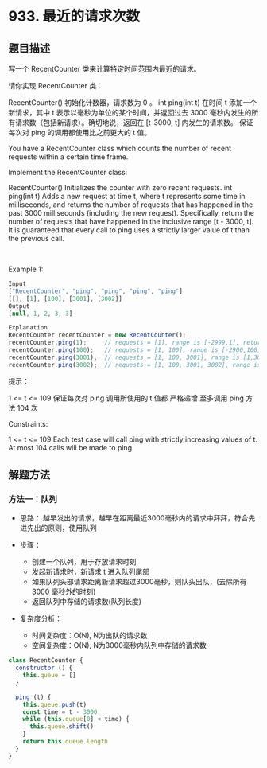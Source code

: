 # 933. 最近的请求次数

## 题目描述

写一个 RecentCounter 类来计算特定时间范围内最近的请求。

请你实现 RecentCounter 类：

RecentCounter() 初始化计数器，请求数为 0 。
int ping(int t) 在时间 t 添加一个新请求，其中 t 表示以毫秒为单位的某个时间，并返回过去 3000 毫秒内发生的所有请求数（包括新请求）。确切地说，返回在 [t-3000, t] 内发生的请求数。
保证 每次对 ping 的调用都使用比之前更大的 t 值。

You have a RecentCounter class which counts the number of recent requests within a certain time frame.

Implement the RecentCounter class:

RecentCounter() Initializes the counter with zero recent requests.
int ping(int t) Adds a new request at time t, where t represents some time in milliseconds, and returns the number of requests that has happened in the past 3000 milliseconds (including the new request). Specifically, return the number of requests that have happened in the inclusive range [t - 3000, t].
It is guaranteed that every call to ping uses a strictly larger value of t than the previous call.

 

Example 1:

```js
Input
["RecentCounter", "ping", "ping", "ping", "ping"]
[[], [1], [100], [3001], [3002]]
Output
[null, 1, 2, 3, 3]

Explanation
RecentCounter recentCounter = new RecentCounter();
recentCounter.ping(1);     // requests = [1], range is [-2999,1], return 1
recentCounter.ping(100);   // requests = [1, 100], range is [-2900,100], return 2
recentCounter.ping(3001);  // requests = [1, 100, 3001], range is [1,3001], return 3
recentCounter.ping(3002);  // requests = [1, 100, 3001, 3002], range is [2,3002], return 3
```

提示：

1 <= t <= 109
保证每次对 ping 调用所使用的 t 值都 严格递增
至多调用 ping 方法 104 次

Constraints:

1 <= t <= 109
Each test case will call ping with strictly increasing values of t.
At most 104 calls will be made to ping.

## 解题方法

### 方法一：队列

- 思路：
越早发出的请求，越早在距离最近3000毫秒内的请求中拜拜，符合先进先出的原则，使用队列

- 步骤：
  - 创建一个队列，用于存放请求时刻
  - 发起新请求时，新请求 t 进入队列尾部
  - 如果队列头部请求距离新请求超过3000毫秒，则队头出队，(去除所有 3000 毫秒外的时刻)
  - 返回队列中存储的请求数(队列长度)

- 复杂度分析：
  - 时间复杂度：O(N), N为出队的请求数
  - 空间复杂度：O(N), N为3000毫秒内队列中存储的请求数

```js
class RecentCounter {
  constructor () {
    this.queue = []
  }

  ping (t) {
    this.queue.push(t)
    const time = t - 3000
    while (this.queue[0] < time) {
      this.queue.shift()
    }
    return this.queue.length
  }
}
```
